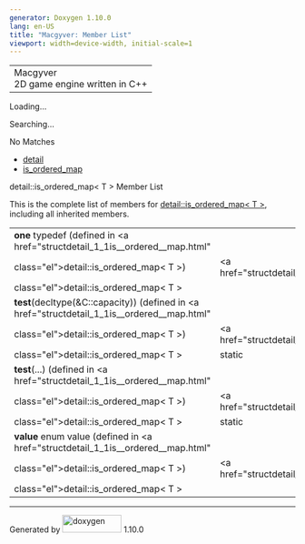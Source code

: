 ```yaml
---
generator: Doxygen 1.10.0
lang: en-US
title: "Macgyver: Member List"
viewport: width=device-width, initial-scale=1
---
```


<div id="top">

<div id="titlearea">

<table data-cellspacing="0" data-cellpadding="0">
<colgroup>
<col style="width: 100%" />
</colgroup>
<tbody>
<tr id="projectrow" class="odd">
<td id="projectalign"><div id="projectname">
Macgyver
</div>
<div id="projectbrief">
2D game engine written in C++
</div></td>
</tr>
</tbody>
</table>

</div>

<div id="main-nav">

</div>

<div id="MSearchSelectWindow"
onmouseover="return searchBox.OnSearchSelectShow()"
onmouseout="return searchBox.OnSearchSelectHide()"
onkeydown="return searchBox.OnSearchSelectKey(event)">

</div>

<div id="MSearchResultsWindow">

<div id="MSearchResults">

<div class="SRPage">

<div id="SRIndex">

<div id="SRResults">

</div>

<div id="Loading" class="SRStatus">

Loading...

</div>

<div id="Searching" class="SRStatus">

Searching...

</div>

<div id="NoMatches" class="SRStatus">

No Matches

</div>

</div>

</div>

</div>

</div>

<div id="nav-path" class="navpath">

- <a href="namespacedetail.html" class="el">detail</a>
- <a href="structdetail_1_1is__ordered__map.html"
  class="el">is_ordered_map</a>

</div>

</div>

<div class="header">

<div class="headertitle">

<div class="title">

detail::is_ordered_map\< T \> Member List

</div>

</div>

</div>

<div class="contents">

This is the complete list of members for
<a href="structdetail_1_1is__ordered__map.html"
class="el">detail::is_ordered_map&lt; T &gt;</a>, including all
inherited members.

|                                                                                              |                                                  |                                    |
|----------------------------------------------------------------------------------------------|--------------------------------------------------|------------------------------------|
| **one** typedef (defined in <a href="structdetail_1_1is__ordered__map.html"                  
 class="el">detail::is_ordered_map&lt; T &gt;</a>)                                             | <a href="structdetail_1_1is__ordered__map.html"  
                                                                                                class="el">detail::is_ordered_map&lt; T &gt;</a>  |                                    |
| **test**(decltype(&C::capacity)) (defined in <a href="structdetail_1_1is__ordered__map.html" 
 class="el">detail::is_ordered_map&lt; T &gt;</a>)                                             | <a href="structdetail_1_1is__ordered__map.html"  
                                                                                                class="el">detail::is_ordered_map&lt; T &gt;</a>  | <span class="mlabel">static</span> |
| **test**(...) (defined in <a href="structdetail_1_1is__ordered__map.html"                    
 class="el">detail::is_ordered_map&lt; T &gt;</a>)                                             | <a href="structdetail_1_1is__ordered__map.html"  
                                                                                                class="el">detail::is_ordered_map&lt; T &gt;</a>  | <span class="mlabel">static</span> |
| **value** enum value (defined in <a href="structdetail_1_1is__ordered__map.html"             
 class="el">detail::is_ordered_map&lt; T &gt;</a>)                                             | <a href="structdetail_1_1is__ordered__map.html"  
                                                                                                class="el">detail::is_ordered_map&lt; T &gt;</a>  |                                    |

</div>

------------------------------------------------------------------------

<span class="small">Generated
by [<img src="doxygen.svg" class="footer" width="104" height="31"
alt="doxygen" />](https://www.doxygen.org/index.html) 1.10.0</span>
